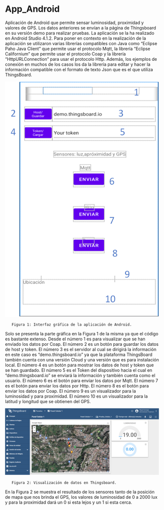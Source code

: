 ﻿# App_Android
 Aplicación de Android que permite sensar luminosidad, proximidad y valores de GPS. Los datos anteriores se envían a la página de Thingsboard en su versión demo para realizar pruebas.
La aplicación se la ha realizado en Android Studio 4.1.2. Para poner en contexto en la realización de la aplicación se utilizaron varias librerías compatibles con Java como “Eclipse Paho Java Client” que permite usar el protocolo Mqtt, la librería “Eclipse Californium” que permite usar el protocolo Coap y la librería “HttpURLConnection” para usar el protocolo Http. Además, los ejemplos de conexión en muchos de los casos los da la librería para editar y hacer la información compatible con el formato de texto Json que es el que utiliza ThingsBoard.

![](ima/App_interfazGrafica.png)
























       Figura 1: Interfaz gráfica de la aplicación de Android.

Solo se presenta la parte gráfica en la Figura 1 de la misma ya que el código es bastante extenso. Desde el número 1 es para visualizar que se han enviado los datos por Coap. El número 2 es un botón para guardar los datos de host y token. El número 3 es el servidor al cual se dirigirá la información en este caso es “demo.thingsboard.io” ya que la plataforma ThingsBoard también cuenta con una versión Cloud y una versión que es para instalación local. El número 4 es un botón para mostrar los datos de host y token que se han guardado. El número 5 es el Token del dispositivo hacia el cual en “demo.thingsboard.io” se enviará la información y también cuenta como el usuario. El número 6 es el botón para enviar los datos por Mqtt. El número 7 es el botón para enviar los datos por Http. El número 8 es el botón para enviar los datos por Coap. El número 9 es un visualizador para la luminosidad y para proximidad. El número 10 es un visualizador para la latitud y longitud que se obtienen del GPS.




![](ima/Things_Crear_Panel_13.png)




       Figura 2: Visualización de datos en Thingsboard.
En la Figura 2 se muestra el resultado de los sensores tanto de la posición de mapa que nos brinda el GPS, los valores de luminosidad de 0 a 2000 lux y para la proximidad dará un 0 si esta lejos y un 1 si esta cerca.

